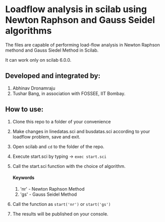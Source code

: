 # Loadflow analysis in scilab using Newton Raphson and Gauss Seidel algorithms
The files are capable of performing load-flow analysis in Newton Raphson methond and Gauss Siedel Method in Scilab.

It can work only on scilab 6.0.0.

## Developed and integrated by:

1. Abhinav Dronamraju
2. Tushar Bang, in association with FOSSEE, IIT Bombay. 

## How to use:

1. Clone this repo to a folder of your convenience

2. Make changes in linedatas.sci and busdatas.sci according to your loadflow problem, save and exit.

3. Open scilab and `cd` to the folder of the repo.

4. Execute start.sci by typing -> `exec start.sci`

5. Call the start.sci function with the choice of algorithm.
    #### Keywords
      1. 'nr'  - Newton Raphson Method
      2. 'gs'  - Gauss Seidel Method
 
6. Call the function as `start('nr')` or `start('gs')`

7. The results will be published on your console.
